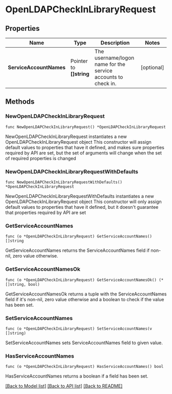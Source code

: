 # OpenLDAPCheckInLibraryRequest

## Properties

Name | Type | Description | Notes
------------ | ------------- | ------------- | -------------
**ServiceAccountNames** | Pointer to **[]string** | The username/logon name for the service accounts to check in. | [optional] 

## Methods

### NewOpenLDAPCheckInLibraryRequest

`func NewOpenLDAPCheckInLibraryRequest() *OpenLDAPCheckInLibraryRequest`

NewOpenLDAPCheckInLibraryRequest instantiates a new OpenLDAPCheckInLibraryRequest object
This constructor will assign default values to properties that have it defined,
and makes sure properties required by API are set, but the set of arguments
will change when the set of required properties is changed

### NewOpenLDAPCheckInLibraryRequestWithDefaults

`func NewOpenLDAPCheckInLibraryRequestWithDefaults() *OpenLDAPCheckInLibraryRequest`

NewOpenLDAPCheckInLibraryRequestWithDefaults instantiates a new OpenLDAPCheckInLibraryRequest object
This constructor will only assign default values to properties that have it defined,
but it doesn't guarantee that properties required by API are set

### GetServiceAccountNames

`func (o *OpenLDAPCheckInLibraryRequest) GetServiceAccountNames() []string`

GetServiceAccountNames returns the ServiceAccountNames field if non-nil, zero value otherwise.

### GetServiceAccountNamesOk

`func (o *OpenLDAPCheckInLibraryRequest) GetServiceAccountNamesOk() (*[]string, bool)`

GetServiceAccountNamesOk returns a tuple with the ServiceAccountNames field if it's non-nil, zero value otherwise
and a boolean to check if the value has been set.

### SetServiceAccountNames

`func (o *OpenLDAPCheckInLibraryRequest) SetServiceAccountNames(v []string)`

SetServiceAccountNames sets ServiceAccountNames field to given value.

### HasServiceAccountNames

`func (o *OpenLDAPCheckInLibraryRequest) HasServiceAccountNames() bool`

HasServiceAccountNames returns a boolean if a field has been set.


[[Back to Model list]](../README.md#documentation-for-models) [[Back to API list]](../README.md#documentation-for-api-endpoints) [[Back to README]](../README.md)


